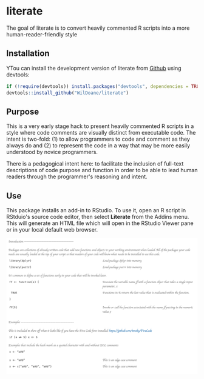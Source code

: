 # literate

The goal of literate is to convert heavily commented R scripts into a more human-reader-friendly style

## Installation

<!--You can install the released version of literate from [CRAN](https://CRAN.R-project.org) with:

``` r
install.packages("literate")
```
-->

YTou can install the development version of literate from [Github](https://github.com/WilDoane/literate) using devtools:

```r
if (!require(devtools)) install.packages("devtools", dependencies = TRUE)
devtools::install_github("WilDoane/literate")
```

## Purpose

This is a very early stage hack to present heavily commented R scripts in a style where code comments are visually distinct from executable code. The intent is two-fold: (1) to allow programmers to code and comment as they always do and (2) to represent the code in a way that may be more easily understood by novice programmers.

There is a pedagogical intent here: to facilitate the inclusion of full-text descriptions of code purpose and function in order to be able to lead human readers through the programmer's reasoning and intent.

## Use

This package installs an add-in to RStudio. To use it, open an R script in RStduio's source code editor, then select **Literate** from the Addins menu. This will generate an HTML file which will open in the RStudio Viewer pane or in your local default web browser.

![Example of literate output](/images/sample.png?raw=true "Literate output")


